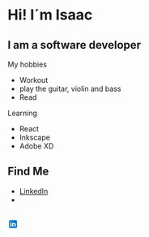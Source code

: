 # Hi! I´m Isaac <br>
## I am a software developer

My hobbies
- Workout
- play the guitar, violin and bass
- Read

Learning
- React
- Inkscape
- Adobe XD

## Find Me
- [LinkedIn](https://www.linkedin.com/in/isaac-god%C3%ADnez-43bb04226)
- 

##
<a href="https://www.linkedin.com/in/jorge-isaac-godinez-preza-43bb04226/">
<img align="left" alt="something" width="21px" src="https://github.com/gitbrave99/gitbrave99/blob/master/linkedin.svg">
</a>
